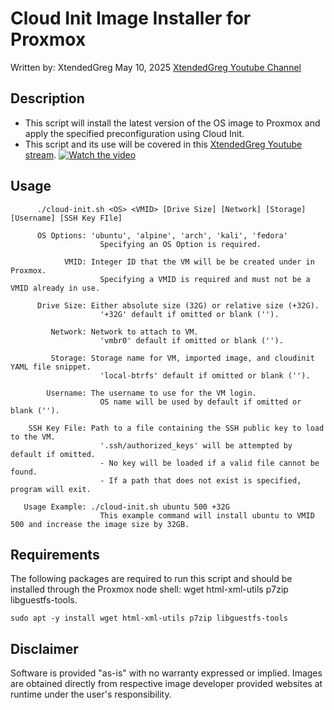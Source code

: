 # Cloud Init Image Installer for Proxmox
Written by: XtendedGreg May 10, 2025 [XtendedGreg Youtube Channel](https://www.youtube.com/@xtendedgreg)

## Description
- This script will install the latest version of the OS image to Proxmox and apply the specified preconfiguration using Cloud Init.
- This script and its use will be covered in this [XtendedGreg Youtube stream](https://youtube.com/live/fBK00EUrMIo).
[![Watch the video](https://img.youtube.com/vi/fBK00EUrMIo/maxresdefault.jpg)](https://youtube.com/live/fBK00EUrMIo)

## Usage
          ./cloud-init.sh <OS> <VMID> [Drive Size] [Network] [Storage] [Username] [SSH Key FIle]

          OS Options: 'ubuntu', 'alpine', 'arch', 'kali', 'fedora'
                        Specifying an OS Option is required.

                VMID: Integer ID that the VM will be be created under in Proxmox.
                        Specifying a VMID is required and must not be a VMID already in use.

          Drive Size: Either absolute size (32G) or relative size (+32G).
                        '+32G' default if omitted or blank ('').

             Network: Network to attach to VM.
                        'vmbr0' default if omitted or blank ('').

             Storage: Storage name for VM, imported image, and cloudinit YAML file snippet.
                        'local-btrfs' default if omitted or blank ('').

            Username: The username to use for the VM login.
                        OS name will be used by default if omitted or blank ('').

        SSH Key File: Path to a file containing the SSH public key to load to the VM.
                        '.ssh/authorized_keys' will be attempted by default if omitted.
                        - No key will be loaded if a valid file cannot be found.
                        - If a path that does not exist is specified, program will exit.
                        
       Usage Example: ./cloud-init.sh ubuntu 500 +32G
                        This example command will install ubuntu to VMID 500 and increase the image size by 32GB.

## Requirements
The following packages are required to run this script and should be installed through the Proxmox node shell: wget html-xml-utils p7zip libguestfs-tools.  
```
sudo apt -y install wget html-xml-utils p7zip libguestfs-tools
```

## Disclaimer
Software is provided "as-is" with no warranty expressed or implied.  Images are obtained directly from respective image developer provided websites at runtime under the user's responsibility.
